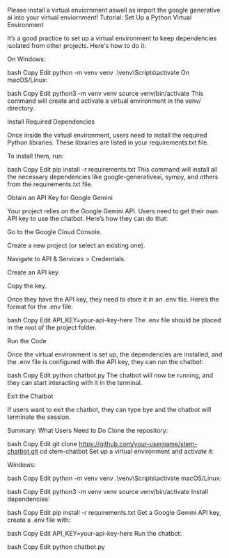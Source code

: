 Please install a virtual enviornment aswell as import the google generative ai into your virtual enviornment! 
Tutorial:
Set Up a Python Virtual Environment

It’s a good practice to set up a virtual environment to keep dependencies isolated from other projects. Here's how to do it:

On Windows:

bash
Copy
Edit
python -m venv venv
.\venv\Scripts\activate
On macOS/Linux:

bash
Copy
Edit
python3 -m venv venv
source venv/bin/activate
This command will create and activate a virtual environment in the venv/ directory.

Install Required Dependencies

Once inside the virtual environment, users need to install the required Python libraries. These libraries are listed in your requirements.txt file.

To install them, run:

bash
Copy
Edit
pip install -r requirements.txt
This command will install all the necessary dependencies like google-generativeai, sympy, and others from the requirements.txt file.

Obtain an API Key for Google Gemini

Your project relies on the Google Gemini API. Users need to get their own API key to use the chatbot. Here’s how they can do that:

Go to the Google Cloud Console.

Create a new project (or select an existing one).

Navigate to API & Services > Credentials.

Create an API key.

Copy the key.

Once they have the API key, they need to store it in an .env file. Here’s the format for the .env file:

bash
Copy
Edit
API_KEY=your-api-key-here
The .env file should be placed in the root of the project folder.

Run the Code

Once the virtual environment is set up, the dependencies are installed, and the .env file is configured with the API key, they can run the chatbot:

bash
Copy
Edit
python chatbot.py
The chatbot will now be running, and they can start interacting with it in the terminal.

Exit the Chatbot

If users want to exit the chatbot, they can type bye and the chatbot will terminate the session.

Summary: What Users Need to Do
Clone the repository:

bash
Copy
Edit
git clone https://github.com/your-username/stem-chatbot.git
cd stem-chatbot
Set up a virtual environment and activate it:

Windows:

bash
Copy
Edit
python -m venv venv
.\venv\Scripts\activate
macOS/Linux:

bash
Copy
Edit
python3 -m venv venv
source venv/bin/activate
Install dependencies:

bash
Copy
Edit
pip install -r requirements.txt
Get a Google Gemini API key, create a .env file with:

bash
Copy
Edit
API_KEY=your-api-key-here
Run the chatbot:

bash
Copy
Edit
python chatbot.py
